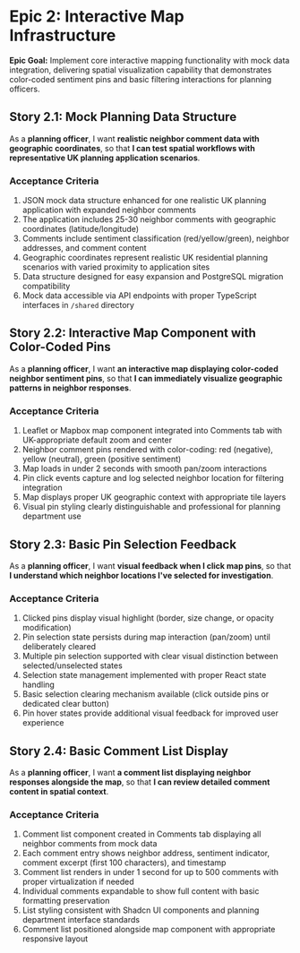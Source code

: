 # Epic 2: Interactive Map Infrastructure

**Epic Goal:** Implement core interactive mapping functionality with mock data integration, delivering spatial visualization capability that demonstrates color-coded sentiment pins and basic filtering interactions for planning officers.

## Story 2.1: Mock Planning Data Structure

As a **planning officer**,
I want **realistic neighbor comment data with geographic coordinates**,
so that **I can test spatial workflows with representative UK planning application scenarios**.

### Acceptance Criteria
1. JSON mock data structure enhanced for one realistic UK planning application with expanded neighbor comments
2. The application includes 25-30 neighbor comments with geographic coordinates (latitude/longitude)
3. Comments include sentiment classification (red/yellow/green), neighbor addresses, and comment content
4. Geographic coordinates represent realistic UK residential planning scenarios with varied proximity to application sites
5. Data structure designed for easy expansion and PostgreSQL migration compatibility
6. Mock data accessible via API endpoints with proper TypeScript interfaces in `/shared` directory

## Story 2.2: Interactive Map Component with Color-Coded Pins

As a **planning officer**,
I want **an interactive map displaying color-coded neighbor sentiment pins**,
so that **I can immediately visualize geographic patterns in neighbor responses**.

### Acceptance Criteria
1. Leaflet or Mapbox map component integrated into Comments tab with UK-appropriate default zoom and center
2. Neighbor comment pins rendered with color-coding: red (negative), yellow (neutral), green (positive sentiment)
3. Map loads in under 2 seconds with smooth pan/zoom interactions
4. Pin click events capture and log selected neighbor location for filtering integration
5. Map displays proper UK geographic context with appropriate tile layers
6. Visual pin styling clearly distinguishable and professional for planning department use

## Story 2.3: Basic Pin Selection Feedback

As a **planning officer**,
I want **visual feedback when I click map pins**,
so that **I understand which neighbor locations I've selected for investigation**.

### Acceptance Criteria
1. Clicked pins display visual highlight (border, size change, or opacity modification)
2. Pin selection state persists during map interaction (pan/zoom) until deliberately cleared
3. Multiple pin selection supported with clear visual distinction between selected/unselected states
4. Selection state management implemented with proper React state handling
5. Basic selection clearing mechanism available (click outside pins or dedicated clear button)
6. Pin hover states provide additional visual feedback for improved user experience

## Story 2.4: Basic Comment List Display

As a **planning officer**,
I want **a comment list displaying neighbor responses alongside the map**,
so that **I can review detailed comment content in spatial context**.

### Acceptance Criteria
1. Comment list component created in Comments tab displaying all neighbor comments from mock data
2. Each comment entry shows neighbor address, sentiment indicator, comment excerpt (first 100 characters), and timestamp
3. Comment list renders in under 1 second for up to 500 comments with proper virtualization if needed
4. Individual comments expandable to show full content with basic formatting preservation
5. List styling consistent with Shadcn UI components and planning department interface standards
6. Comment list positioned alongside map component with appropriate responsive layout